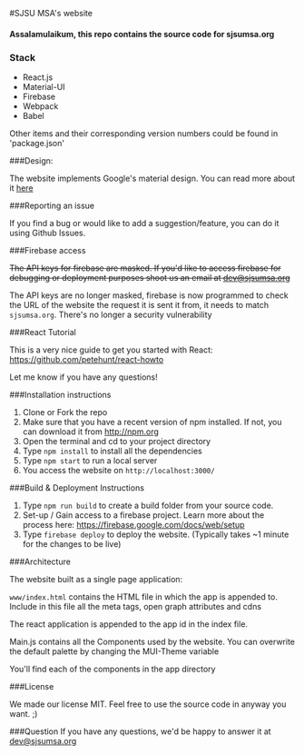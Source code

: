 #SJSU MSA's website
  
 <h4>Assalamulaikum, this repo contains the source code for sjsumsa.org</h4>
 
 <h3>Stack</h3>
 
 * React.js
 * Material-UI
 * Firebase
 * Webpack
 * Babel
 
 Other items and their corresponding version numbers could be found in 'package.json'

 
 ###Design: 
 
 <p> The website implements Google's material design. You can read more about it <a href="google.com">here</a>
 
 ###Reporting an issue
 
 If you find a bug or would like to add a suggestion/feature, you can do it using Github Issues.
  
  ###Firebase access
  
  ~~The API keys for firebase are masked. If you'd like to access firebase for debugging or deployment purposes shoot us an email at dev@sjsumsa.org~~
  
  The API keys are no longer masked, firebase is now programmed to check the URL of the website the request it is sent it from, it needs to match `sjsumsa.org`. There's no longer a security vulnerability 
  
  ###React Tutorial
  
  This is a very nice guide to get you started with React: <a href="https://github.com/petehunt/react-howto"> https://github.com/petehunt/react-howto </a>
  
  Let me know if you have any questions!
  
  
  ###Installation instructions
  
  1. Clone or Fork the repo
  2. Make sure that you have a recent version of npm installed. If not, you can download it from http://npm.org
  3. Open the terminal and cd to your project directory
  4. Type `npm install` to install all the dependencies
  5. Type `npm start` to run a local server
  6. You access the website on `http://localhost:3000/`
  
  ###Build & Deployment Instructions
  1. Type `npm run build` to create a build folder from your source code.
  2. Set-up / Gain access to a firebase project. Learn more about the process here: <a href="https://firebase.google.com/docs/web/setup"> https://firebase.google.com/docs/web/setup</a>
  3. Type `firebase deploy` to deploy the website. (Typically takes ~1 minute for the changes to be live) 
  
  ###Architecture
  
  The website built as a single page application:
  
  `www/index.html` contains the HTML file in which the app is appended to. Include in this file all the meta tags, open graph attributes and cdns
  
  The react application is appended to the app id in the index file.
   
  Main.js contains all the Components used by the website. You can overwrite the default palette by changing the MUI-Theme variable

  You'll find each of the components in the app directory
  
  ###License
  
  We made our license MIT. Feel free to use the source code in anyway you want. ;) 
  
  ###Question
  If you have any questions, we'd be happy to answer it at dev@sjsumsa.org